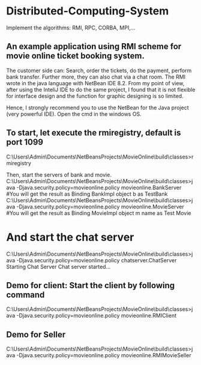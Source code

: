 # Distributed-Computing-System
Implement the algorithms: RMI, RPC, CORBA, MPI,...
## An example application using RMI scheme for movie online ticket booking system.
The customer side can: Search, order the tickets, do the payment, perform bank transfer. Further more, they can also chat via a chat room. The RMI wrote in the java language with NetBean IDE 8.2. From my point of view, after using the InteliJ IDE to do the same project, I found that it is not flexible for interface design and the function for graphic designing is so limited.

Hence, I strongly recommend you to use the NetBean for the Java project (very powerful IDE).
Open the cmd in the windows OS.
## To start, let execute the rmiregistry, default is port 1099
C:\Users\Admin\Documents\NetBeansProjects\MovieOnline\build\classes>rmiregistry

Then, start the servers of bank and movie.
C:\Users\Admin\Documents\NetBeansProjects\MovieOnline\build\classes>java -Djava.security.policy=movieonline.policy movieonline.BankServer
#You will get the result as
Binding BankImpl object b as TestBank
C:\Users\Admin\Documents\NetBeansProjects\MovieOnline\build\classes>java -Djava.security.policy=movieonline.policy movieonline.MovieServer
#You will get the result as
Binding MovieImpl object m name as Test Movie
# And start the chat server
C:\Users\Admin\Documents\NetBeansProjects\MovieOnline\build\classes>java -Djava.security.policy=movieonline.policy chatserver.ChatServer
Starting Chat Server
Chat server started...
## Demo for client: Start the client by following command
C:\Users\Admin\Documents\NetBeansProjects\MovieOnline\build\classes>java -Djava.security.policy=movieonline.policy movieonline.RMIClient

## Demo for Seller
C:\Users\Admin\Documents\NetBeansProjects\MovieOnline\build\classes>java -Djava.security.policy=movieonline.policy movieonline.RMIMovieSeller

